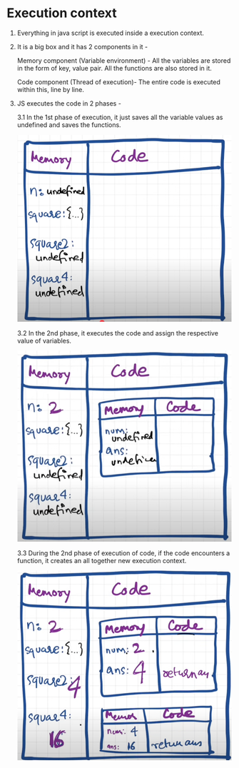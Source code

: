 # Execution context
1. Everything in java script is executed inside a execution context.

2. It is a big box and it has 2 components in it -
    
    Memory component (Variable environment) - All the variables are stored in the form of key, value pair. All the functions are also stored in it.
    
    Code component (Thread of execution)- The entire code is executed within this, line by line.

3. JS executes the code in 2 phases - 

    3.1 In the 1st phase of execution, it just saves all the variable values as undefined and saves the functions. 

    ![alt text](<1st phase.png>)
    
    3.2 In the 2nd phase, it executes the code and assign the respective value of variables.
    
    ![alt text](<2nd phase part 1.png>)
    
    3.3 During the 2nd phase of execution of code, if the code encounters a function, it creates an all together new execution context.
    
    ![alt text](<2nd phase part 2.png>)
